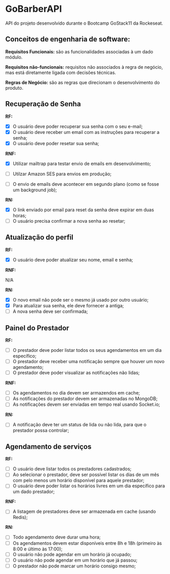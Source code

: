 # GoBarberAPI

API do projeto desenvolvido durante o Bootcamp GoStack11 da Rockeseat.

## Conceitos de engenharia de software:

**Requisitos Funcionais:** são as funcionalidades associadas à um dado módulo.

**Requisitos não-funcionais:** requisitos não associados à regra de negócio, mas está diretamente ligada com decisões técnicas.

**Regras de Negócio:** são as regras que direcionam o desenvolvimento do produto.


## Recuperação de Senha


**RF:**

* [x] O usuário deve poder recuperar sua senha com o seu e-mail;
* [x] O usuário deve receber um email com as instruções para recuperar a senha;
* [x] O usuário deve poder resetar sua senha;

**RNF:**

* [x] Utilizar mailtrap para testar envio de emails em desenvolvimento;
* [ ] Utilzar Amazon SES para envios em produção;
* [ ] O envio de emails deve acontecer em segundo plano (como se fosse um background job);


**RN:**

* [x] O link enviado por email para reset da senha deve expirar em duas horas;
* [ ] O usuário precisa confirmar a nova senha ao resetar;

## Atualização do perfil

**RF:**

* [x] O usuário deve poder atualizar seu nome, email e senha;

**RNF:**

N/A

**RN:**

* [x] O novo email não pode ser o mesmo já usado por outro usuário;
* [x] Para atualizar sua senha, ele deve fornecer a antiga;
* [ ] A nova senha deve ser confirmada;

## Painel do Prestador

**RF:**

* [ ] O prestador deve poder listar todos os seus agendamentos em um dia específico;
* [ ] O prestador deve receber uma notificação sempre que houver um novo agendamento;
* [ ] O prestador deve poder visualizar as notificações não lidas;

**RNF:**

* [ ] Os agendamentos no dia devem ser armazendos em cache;
* [ ] As notificações do prestador devem ser armazenadas no MongoDB;
* [ ] As notificações devem ser enviadas em tempo real usando Socket.io;

**RN:**

* [ ] A notificação deve ter um status de lida ou não lida, para que o prestador possa controlar;

## Agendamento de serviços

**RF:**

* [ ] O usuário deve listar todos os prestadores cadastrados;
* [ ] Ao selecionar o prestador, deve ser possível listar os dias de um mês com pelo menos um horário disponível para aquele prestador;
* [ ] O usuário deve poder listar os horários livres em um dia específico para um dado prestador;

**RNF:**

* [ ] A listagem de prestadores deve ser armazenada em cache (usando Redis);

**RN:**

* [ ] Todo agendamento deve durar uma hora;
* [ ] Os agendamentos devem estar disponíveis entre 8h e 18h (primeiro às 8:00 e último às 17:00);
* [ ] O usuário não pode agendar em um horário já ocupado;
* [ ] O usuário não pode agendar em um horário que já passou;
* [ ] O prestador não pode marcar um horário consigo mesmo;
